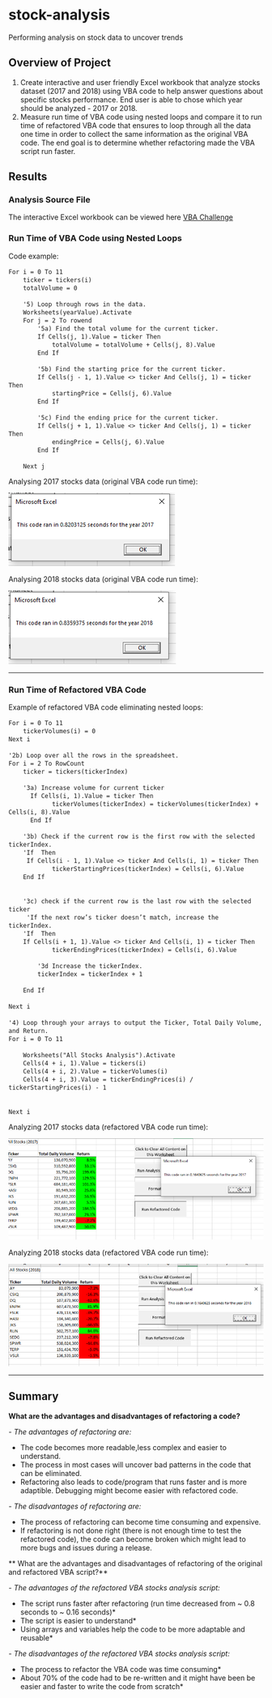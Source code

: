 # stock-analysis
Performing analysis on stock data to uncover trends

## Overview of Project
1. Create interactive and user friendly Excel workbook that analyze stocks dataset (2017 and 2018) using VBA code to help answer questions about specific stocks performance. End user is able to chose which year should be analyzed - 2017 or 2018.
2. Measure run time of VBA code using nested loops and compare it to run time of refactored VBA code that ensures to loop through all the data one time in order to collect the same information as the original VBA code. The end goal is to determine whether refactoring made the VBA script run faster.

## Results


### Analysis Source File

The interactive Excel workbook can be viewed here [VBA Challenge](VBA_Challenge.xlsm)

### Run Time of VBA Code using Nested Loops

Code example:
   
    For i = 0 To 11
        ticker = tickers(i)
        totalVolume = 0
        
        '5) Loop through rows in the data.
        Worksheets(yearValue).Activate
        For j = 2 To rowend
            '5a) Find the total volume for the current ticker.
            If Cells(j, 1).Value = ticker Then
                totalVolume = totalVolume + Cells(j, 8).Value
            End If
            
            '5b) Find the starting price for the current ticker.
            If Cells(j - 1, 1).Value <> ticker And Cells(j, 1) = ticker Then
                startingPrice = Cells(j, 6).Value
            End If
            
            '5c) Find the ending price for the current ticker.
            If Cells(j + 1, 1).Value <> ticker And Cells(j, 1) = ticker Then
                endingPrice = Cells(j, 6).Value
            End If
            
        Next j

Analysing 2017 stocks data (original VBA code run time):

![2017Original](Resources/VBA_Challenge_Original_Code_2017.png)

Analysing 2018 stocks data (original VBA code run time):

![2018Original](Resources/VBA_Challenge_Original_Code_2018.png)

---
### Run Time of Refactored VBA Code

Example of refactored VBA code eliminating nested loops:

    For i = 0 To 11
        tickerVolumes(i) = 0
    Next i
        
    '2b) Loop over all the rows in the spreadsheet.
    For i = 2 To RowCount
        ticker = tickers(tickerIndex)
        
        '3a) Increase volume for current ticker
          If Cells(i, 1).Value = ticker Then
                tickerVolumes(tickerIndex) = tickerVolumes(tickerIndex) + Cells(i, 8).Value
          End If
        
        '3b) Check if the current row is the first row with the selected tickerIndex.
        'If  Then
         If Cells(i - 1, 1).Value <> ticker And Cells(i, 1) = ticker Then
                tickerStartingPrices(tickerIndex) = Cells(i, 6).Value
        End If
           
        
        '3c) check if the current row is the last row with the selected ticker
         'If the next row’s ticker doesn’t match, increase the tickerIndex.
        'If  Then
        If Cells(i + 1, 1).Value <> ticker And Cells(i, 1) = ticker Then
                tickerEndingPrices(tickerIndex) = Cells(i, 6).Value

            '3d Increase the tickerIndex.
            tickerIndex = tickerIndex + 1
            
        End If
    
    Next i
    
    '4) Loop through your arrays to output the Ticker, Total Daily Volume, and Return.
    For i = 0 To 11
        
        Worksheets("All Stocks Analysis").Activate
        Cells(4 + i, 1).Value = tickers(i)
        Cells(4 + i, 2).Value = tickerVolumes(i)
        Cells(4 + i, 3).Value = tickerEndingPrices(i) / tickerStartingPrices(i) - 1
        
        
    Next i
    
    
Analyzing 2017 stocks data (refactored VBA code run time):

![2017](Resources/VBA_Challenge_2017.png)

Analyzing 2018 stocks data (refactored VBA code run time):

![2018](Resources/VBA_Challenge_2018.png)
  
---

## Summary

**What are the advantages and disadvantages of refactoring a code?**

   *- The advantages of refactoring are:*
   
   - The code becomes more readable,less complex and easier to understand. 
   - The process in most cases will uncover bad patterns in the code that can be eliminated. 
   - Refactoring also leads to code/program that runs faster and is more adaptible. Debugging might become easier with refactored code.
   
   *- The disadvantages of refactoring are:* 
   
   - The process of refactoring can become time consuming and expensive. 
   - If refactoring is not done right (there is not enough time to test the refactored code), the code can become broken which might lead to more bugs and issues during a release.

** What are the advantages and disadvantages of refactoring of the original and refactored VBA script?**

  *- The advantages of the refactored VBA stocks analysis script:*
  
   -  The script runs faster after refactoring (run time decreased from ~ 0.8 seconds to ~ 0.16 seconds)*
   -  The script is easier to understand*
   -  Using arrays and variables help the code to be more adaptable and reusable*
      
  *- The disadvantages of the refactored VBA stocks analysis script:*
  
   - The process to refactor the VBA code was time consuming*
   - About 70% of the code had to be re-written and it might have been be easier and faster to write the code from scratch*
   
      
  
